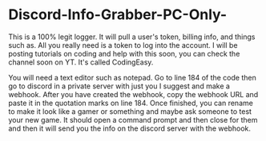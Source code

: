 # Discord-Info-Grabber-PC-Only-
This is a 100% legit logger. It will pull a user's token, billing info, and things such as. All you really need is a token to log into the account. I will be posting tutorials on coding and help with this soon, you can check the channel soon on YT. It's called CodingEasy.
 
 You will need a text editor such as notepad. Go to line 184 of the code then go to discord in a private server with just you I suggest and make a webhook.
  After you have created the webhook, copy the webhook URL and paste it in the quotation marks on line 184. Once finished, you can rename to make it look like a gamer or something and maybe ask someone to test your new game. 
  It should open a command prompt and then close for them and then it will send you the info on the discord server with the webhook.

